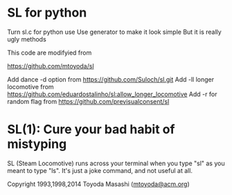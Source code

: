 SL for python 
=============

Turn sl.c for python use
Use generator to make it look simple
But it is really ugly methods

This code are modifyied from

https://github.com/mtoyoda/sl

Add dance -d option from https://github.com/Suloch/sl.git
Add -ll longer locomotive from https://github.com/eduardostalinho/sl:allow_longer_locomotive
Add -r  for random flag   from https://github.com/previsualconsent/sl




SL(1): Cure your bad habit of mistyping
=======================================

SL (Steam Locomotive) runs across your terminal when you type "sl" as
you meant to type "ls". It's just a joke command, and not useful at
all.

Copyright 1993,1998,2014 Toyoda Masashi (mtoyoda@acm.org)
